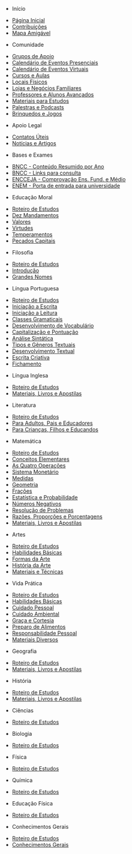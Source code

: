 - Início

* [Página Inicial](/)
* [Contribuições](Início/CONTRIBUTING)
* [Mapa Amigável](Início/Mapa_Amigável)

- Comunidade

* [Grupos de Apoio](Comunidade/Grupos_de_Apoio)
* [Calendário de Eventos Presenciais](Comunidade/Calendário_de_Eventos_Presenciais)
* [Calendário de Eventos Virtuais](Comunidade/Calendário_de_Eventos_Virtuais)
* [Cursos e Aulas](Comunidade/Cursos_e_Aulas)
* [Locais Físicos](Comunidade/Locais_Físicos)
* [Lojas e Negócios Familiares](Comunidade/Lojas_e_Negócios_Familiares)
* [Professores e Alunos Avançados](Comunidade/Professores_e_Alunos_Avançados)
* [Materiais para Estudos](Iniciativas_e_Materiais/Materiais_para_Estudos)
* [Palestras e Podcasts](Iniciativas_e_Materiais/Palestras_e_Podcasts)
* [Brinquedos e Jogos](Iniciativas_e_Materiais/Brinquedos_e_Jogos)

- Apoio Legal

* [Contatos Úteis](Apoio_Legal/Contatos_Úteis)
* [Notícias e Artigos](Apoio_Legal/Notícias_e_Artigos)

- Bases e Exames

* [BNCC - Conteúdo Resumido por Ano](Bases_e_Exames/BNCC_Conteúdo_resumido_por_ano)
* [BNCC - Links para consulta](Bases_e_Exames/BNCC_Links_para_consulta)
* [ENCCEJA - Comprovação Ens. Fund. e Médio](Bases_e_Exames/ENCCEJA)
* [ENEM - Porta de entrada para universidade](Bases_e_Exames/ENEM)

- Educação Moral

* [Roteiro de Estudos](Educação_Moral/Roteiro_de_Estudos)
* [Dez Mandamentos](Educação_Moral/Dez_Mandamentos)
* [Valores](Educação_Moral/Valores)
* [Virtudes](Educação_Moral/Virtudes)
* [Temperamentos](Educação_Moral/Temperamentos)
* [Pecados Capitais](Educação_Moral/Pecados_Capitais)

- Filosofia

* [Roteiro de Estudos](Filosofia/Roteiro_de_Estudos)
* [Introdução](Filosofia/Introdução)
* [Grandes Nomes](Filosofia/Grandes_Nomes)

- Língua Portuguesa

* [Roteiro de Estudos](Língua_Portuguesa/Roteiro_de_Estudos)
* [Iniciação a Escrita](Língua_Portuguesa/Iniciação_a_Escrita)
* [Iniciação a Leitura](Língua_Portuguesa/Iniciação_a_Leitura)
* [Classes Gramaticais](Língua_Portuguesa/Classes_Gramaticais)
* [Desenvolvimento de Vocabulário](Língua_Portuguesa/Desenvolvimento_de_Vocabulário)
* [Capitalização e Pontuação](Língua_Portuguesa/Capitalização_e_Pontuação)
* [Análise Sintática](Língua_Portuguesa/Análise_Sintática)
* [Tipos e Gêneros Textuais](Língua_Portuguesa/Tipos_e_Gêneros_Textuais)
* [Desenvolvimento Textual](Língua_Portuguesa/Desenvolvimento_Textual)
* [Escrita Criativa](Língua_Portuguesa/Escrita_Criativa)
* [Fichamento](Língua_Portuguesa/Fichamento)

- Língua Inglesa

* [Roteiro de Estudos](Língua_Inglesa/Roteiro_de_Estudos)
* [Materiais, Livros e Apostilas](Língua_Inglesa/Materiais_Livros_e_Apostilas)

- Literatura

* [Roteiro de Estudos](Literatura/Roteiro_de_Estudos)
* [Para Adultos, Pais e Educadores](Literatura/Para_Adultos_Pais_e_Educadores)
* [Para Crianças, Filhos e Educandos](Literatura/Para_Crianças_Filhos_e_Educandos)

- Matemática

* [Roteiro de Estudos](Matemática/Roteiro_de_Estudos)
* [Conceitos Elementares](Matemática/Conceitos_Elementares)
* [As Quatro Operações](Matemática/As_Quatro_Operações)
* [Sistema Monetário](Matemática/Sistema_Monetário)
* [Medidas](Matemática/Medidas)
* [Geometria](Matemática/Geometria)
* [Frações](Matemática/Frações)
* [Estatística e Probabilidade](Matemática/Estatística_e_Probabilidade)
* [Números Negativos](Matemática/Números_Negativos)
* [Resolução de Problemas](Matemática/Resolução_de_Problemas)
* [Razões, Proporções e Porcentagens](Matemática/Razões_Proporções_e_Porcentagens)
* [Materiais, Livros e Apostilas](Matemática/Materiais_Livros_e_Apostilas)

- Artes

* [Roteiro de Estudos](Artes/Roteiro_de_Estudos)
* [Habilidades Básicas](Artes/Habilidades_Básicas)
* [Formas da Arte](Artes/Formas_da_Arte)
* [História da Arte](Artes/História_da_Arte)
* [Materiais e Técnicas](Artes/Materiais_e_Técnicas)

- Vida Prática

* [Roteiro de Estudos](Vida_Prática/Roteiro_de_Estudos)
* [Habilidades Básicas](Vida_Prática/Habilidades_básicas)
* [Cuidado Pessoal](Vida_Prática/Cuidado_pessoal)
* [Cuidado Ambiental](Vida_Prática/Cuidado_ambiental)
* [Graça e Cortesia](Vida_Prática/Graça_e_cortesia)
* [Preparo de Alimentos](Vida_Prática/Preparo_de_alimentos)
* [Responsabilidade Pessoal](Vida_Prática/Responsabilidade_pessoal)
* [Materiais Diversos](Vida_Prática/Materiais_diversos)

- Geografia

* [Roteiro de Estudos](Geografia/Roteiro_de_Estudos)
* [Materiais, Livros e Apostilas](Geografia/Materiais_Livros_e_Apostilas)

- História

* [Roteiro de Estudos](História/Roteiro_de_Estudos)
* [Materiais, Livros e Apostilas](História/Materiais_Livros_e_Apostilas)

- Ciências

* [Roteiro de Estudos](Ciências/Roteiro_de_Estudos)

- Biologia

* [Roteiro de Estudos](Biologia/Roteiro_de_Estudos)

- Física

* [Roteiro de Estudos](Física/Roteiro_de_Estudos)

- Química

* [Roteiro de Estudos](Química/Roteiro_de_Estudos)

- Educação Física

* [Roteiro de Estudos](Educação_Física/Roteiro_de_Estudos)

- Conhecimentos Gerais

* [Roteiro de Estudos](Conhecimentos_Gerais/Roteiro_de_Estudos)
* [Conhecimentos Gerais](Conhecimentos_Gerais/Conhecimentos_Gerais)
